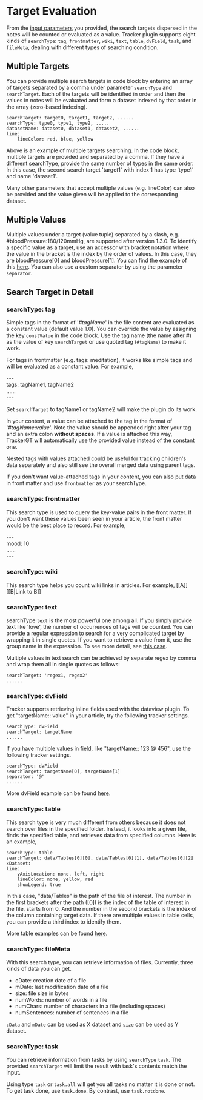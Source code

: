 # Target Evaluation

From the [input parameters](https://github.com/greater-than/Obsidian-TrackerGT/blob/main/docs/InputParameters.md) you provided, the search targets dispersed in the notes will be counted or evaluated as a value. Tracker plugin supports eight kinds of `searchType`: `tag`, `frontmatter`, `wiki`, `text`, `table`, `dvField`, `task`, and `fileMeta`, dealing with different types of searching condition.

## Multiple Targets

You can provide multiple search targets in code block by entering an array of targets separated by a comma under parameter `searchType` and `searchTarget`. Each of the targets will be identified in order and then the values in notes will be evaluated and form a dataset indexed by that order in the array (zero-based indexing).

```
searchTarget: target0, target1, target2, ......
searchType: type0, type1, type2, .....
datasetName: dataset0, dataset1, dataset2, ......
line:
    lineColor: red, blue, yellow
```

Above is an example of multiple targets searching. In the code block, multiple targets are provided and separated by a comma. If they have a different searchType, provide the same number of types in the same order. In this case, the second search target 'target1' with index 1 has type 'type1' and name 'dataset1'.

Many other parameters that accept multiple values (e.g. lineColor) can also be provided and the value given will be applied to the corresponding dataset.

## Multiple Values

Multiple values under a target (value tuple) separated by a slash, e.g. #bloodPressure:180/120mmHg, are supported after version 1.3.0. To identify a specific value as a target, use an accessor with bracket notation where the value in the bracket is the index by the order of values. In this case, they are bloodPressure[0] and bloodPressure[1]. You can find the example of this [here](https://github.com/greater-than/Obsidian-TrackerGT/blob/main/examples/BloodPressureTracker.md). You can also use a custom separator by using the parameter `separator`.

## Search Target in Detail

### searchType: tag

Simple tags in the format of '_#tagName_' in the file content are evaluated as a constant value (default value 1.0). You can override the value by assigning the key `constValue` in the code block. Use the tag name (the name after #) as the value of key `searchTarget` or use quoted tag (`#tagName`) to make it work.

For tags in frontmatter (e.g. tags: meditation), it works like simple tags and will be evaluated as a constant value. For example,

\-\-\-<br>
tags: tagName1, tagName2<br>
......<br>
\-\-\-<br>

Set `searchTarget` to tagName1 or tagName2 will make the plugin do its work.

In your content, a value can be attached to the tag in the format of '_#tagName:value_'. Note the value should be appended right after your tag and an extra colon **without spaces**. If a value is attached this way, TrackerGT will automatically use the provided value instead of the constant one.

Nested tags with values attached could be useful for tracking children's data separately and also still see the overall merged data using parent tags.

If you don't want value-attached tags in your content, you can also put data in front matter and use `frontmatter` as your searchType.

### searchType: frontmatter

This search type is used to query the key-value pairs in the front matter. If you don't want these values been seen in your article, the front matter would be the best place to record. For example,

\-\-\-<br>
mood: 10<br>
......<br>
\-\-\-<br>

### searchType: wiki

This search type helps you count wiki links in articles. For example,
[[A]]
[[B|Link to B]]

### searchType: text

searchType `text` is the most powerful one among all. If you simply provide text like 'love', the number of occurrences of tags will be counted. You can provide a regular expression to search for a very complicated target by wrapping it in single quotes. If you want to retrieve a value from it, use the group name in the expression. To see more detail, see [this case](https://github.com/greater-than/Obsidian-TrackerGT/blob/main/examples/TestRegex.md).

Multiple values in text search can be achieved by separate regex by comma and wrap them all in single quotes as follows:

```
searchTarget: 'regex1, regex2'
......
```

### searchType: dvField

Tracker supports retrieving inline fields used with the dataview plugin. To get "targetName:: value" in your article, try the following tracker settings.

```
searchType: dvField
searchTarget: targetName
......
```

If you have multiple values in field, like "targetName:: 123 @ 456", use the following tracker settings.
<br>

```
searchType: dvField
searchTarget: targetName[0], targetName[1]
separator: '@'
......
```

More dvField example can be found [here](https://github.com/greater-than/Obsidian-TrackerGT/blob/main/examples/TestMultipleTargesMultipleValues.md#multiple-values-in-dvfield-dataview-inline-field).

### searchType: table

This search type is very much different from others because it does not search over files in the specified folder. Instead, it looks into a given file, finds the specified table, and retrieves data from specified columns. Here is an example,

```
searchType: table
searchTarget: data/Tables[0][0], data/Tables[0][1], data/Tables[0][2]
xDataset:
line:
    yAxisLocation: none, left, right
    lineColor: none, yellow, red
    showLegend: true
```

In this case, "data/Tables" is the path of the file of interest. The number in the first brackets after the path ([0]) is the index of the table of interest in the file, starts from 0. And the number in the second brackets is the index of the column containing target data. If there are multiple values in table cells, you can provide a third index to identify them.

More table examples can be found [here](https://github.com/greater-than/Obsidian-TrackerGT/blob/main/examples/TestTable.md).

### searchType: fileMeta

With this search type, you can retrieve information of files. Currently, three kinds of data you can get.

- cDate: creation date of a file
- mDate: last modification date of a file
- size: file size in bytes
- numWords: number of words in a file
- numChars: number of characters in a file (including spaces)
- numSentences: number of sentences in a file

`cData` and `mDate` can be used as X dataset and `size` can be used as Y dataset.

### searchType: task

You can retrieve information from tasks by using `searchType` `task`.
The provided `searchTarget` will limit the result with task's contents match the input.

Using type `task` or `task.all` will get you all tasks no matter it is done or not.
To get task done, use `task.done`. By contrast, use `task.notdone`.

